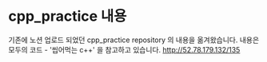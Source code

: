 # cpp_practice 내용
기존에 노션 업로드 되었던 cpp_practice repository 의 내용을 옮겨왔습니다.
내용은 모두의 코드 - '씹어먹는 c++' 을 참고하고 있습니다.
http://52.78.179.132/135
